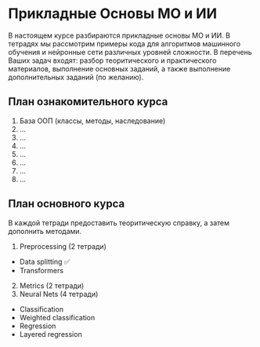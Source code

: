 # Прикладные Основы МО и ИИ

В настоящем курсе разбираются прикладные основы МО и ИИ. В тетрадях мы 
рассмотрим примеры кода для алгоритмов машинного обучения и нейронные сети 
различных уровней сложности. В перечень Ваших задач входят: разбор 
теоритического и практического материалов, выполнение основных заданий, а также 
выполнение дополнительных заданий (по желанию).

## План ознакомительного курса

1. База ООП (классы, методы, наследование)
2. ...
3. ...
4. ...
5. ...
6. ...
7. ...
8. ...

## План основного курса

В каждой тетради предоставить теоритическую справку, а затем дополнить методами.

1. Preprocessing (2 тетради)
  - Data splitting ✅
  - Transformers 
2. Metrics (2 тетради)
3. Neural Nets (4 тетради)
  - Classification
  - Weighted classification
  - Regression
  - Layered regression
